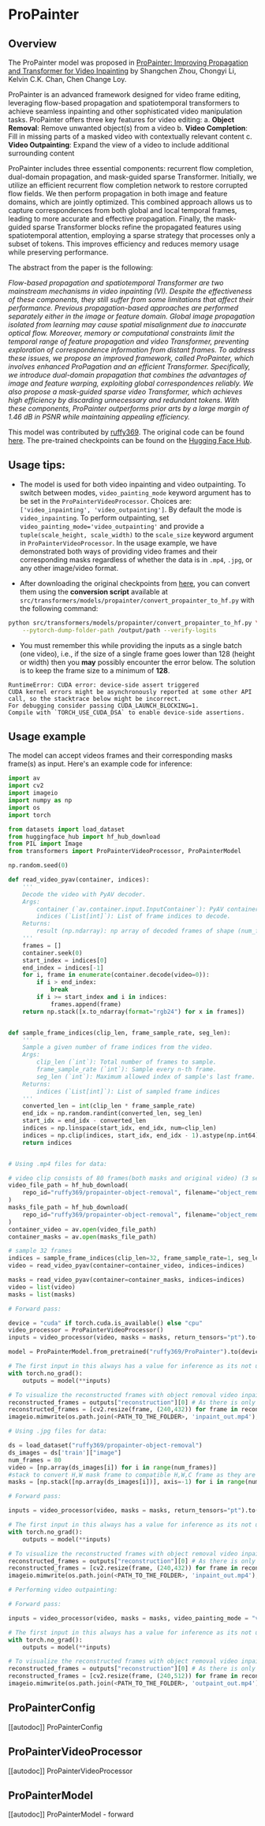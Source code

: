 <!--Copyright 2024 The HuggingFace Team. All rights reserved.

Licensed under the S-Lab License, Version 1.0 (the "License"); you may not use this file except in compliance with
the License. You may obtain a copy of the License at

https://github.com/sczhou/ProPainter/blob/main/LICENSE

Unless required by applicable law or agreed to in writing, software distributed under the License is distributed on
an "AS IS" BASIS, WITHOUT WARRANTIES OR CONDITIONS OF ANY KIND, either express or implied. See the License for the
specific language governing permissions and limitations under the License.

⚠️ Note that this file is in Markdown but contain specific syntax for our doc-builder (similar to MDX) that may not be
rendered properly in your Markdown viewer.

-->

# ProPainter

## Overview

The ProPainter model was proposed in [ProPainter: Improving Propagation and Transformer for Video Inpainting](https://arxiv.org/abs/2309.03897) by Shangchen Zhou, Chongyi Li, Kelvin C.K. Chan, Chen Change Loy.

ProPainter is an advanced framework designed for video frame editing, leveraging flow-based propagation and spatiotemporal transformers to achieve seamless inpainting and other sophisticated video manipulation tasks. ProPainter offers three key features for video editing:
a. **Object Removal**: Remove unwanted object(s) from a video
b. **Video Completion**: Fill in missing parts of a masked video with contextually relevant content
c. **Video Outpainting**: Expand the view of a video to include additional surrounding content

ProPainter includes three essential components: recurrent flow completion, dual-domain propagation, and mask-guided sparse Transformer. Initially, we utilize an efficient recurrent flow completion network to restore corrupted flow fields. We then perform propagation in both image and feature domains, which are jointly optimized. This combined approach allows us to capture correspondences from both global and local temporal frames, leading to more accurate and effective propagation. Finally, the mask-guided sparse Transformer blocks refine the propagated features using spatiotemporal attention, employing a sparse strategy that processes only a subset of tokens. This improves efficiency and reduces memory usage while preserving performance.

The abstract from the paper is the following:

*Flow-based propagation and spatiotemporal Transformer are two mainstream mechanisms in video inpainting (VI). Despite the effectiveness of these components, they still suffer from some limitations that affect their performance. Previous propagation-based approaches are performed separately either in the image or feature domain. Global image propagation isolated from learning may cause spatial misalignment due to inaccurate optical flow. Moreover, memory or computational constraints limit the temporal range of feature propagation and video Transformer, preventing exploration of correspondence information from distant frames. To address these issues, we propose an improved framework, called ProPainter, which involves enhanced ProPagation and an efficient Transformer. Specifically, we introduce dual-domain propagation that combines the advantages of image and feature warping, exploiting global correspondences reliably. We also propose a mask-guided sparse video Transformer, which achieves high efficiency by discarding unnecessary and redundant tokens. With these components, ProPainter outperforms prior arts by a large margin of 1.46 dB in PSNR while maintaining appealing efficiency.*

This model was contributed by [ruffy369](https://huggingface.co/ruffy369). The original code can be found [here](https://github.com/sczhou/ProPainter). The pre-trained checkpoints can be found on the [Hugging Face Hub](https://huggingface.co/models?sort=downloads&search=ruffy369%2Fpropainter).

## Usage tips:

- The model is used for both video inpainting and video outpainting. To switch between modes, `video_painting_mode` keyword argument has to be set in the `ProPainterVideoProcessor`. Choices are: `['video_inpainting', 'video_outpainting']`. By default the mode is `video_inpainting`. To perform outpainting, set `video_painting_mode='video_outpainting'` and provide a `tuple(scale_height, scale_width)` to the `scale_size` keyword argument in `ProPainterVideoProcessor`. In the usage example, we have demonstrated both ways of providing video frames and their corresponding masks regardless of whether the data is in `.mp4`, `.jpg`, or any other image/video format.

- After downloading the original checkpoints from [here](https://github.com/sczhou/ProPainter/releases/tag/v0.1.0), you can convert them using the **conversion script** available at
`src/transformers/models/propainter/convert_propainter_to_hf.py` with the following command:

```bash
python src/transformers/models/propainter/convert_propainter_to_hf.py \
    --pytorch-dump-folder-path /output/path --verify-logits
```

- You must remember this while providing the inputs as a single batch (one video), i.e., if the size of a single frame goes lower than 128 (height or width) then you **may** possibly encounter the error below. The solution is to keep the frame size to a minimum of **128**.
```
RuntimeError: CUDA error: device-side assert triggered
CUDA kernel errors might be asynchronously reported at some other API call, so the stacktrace below might be incorrect.
For debugging consider passing CUDA_LAUNCH_BLOCKING=1.
Compile with `TORCH_USE_CUDA_DSA` to enable device-side assertions.
```


## Usage example

The model can accept videos frames and their corresponding masks frame(s) as input. Here's an example code for inference:

```python
import av
import cv2
import imageio
import numpy as np
import os
import torch

from datasets import load_dataset
from huggingface_hub import hf_hub_download
from PIL import Image
from transformers import ProPainterVideoProcessor, ProPainterModel

np.random.seed(0)

def read_video_pyav(container, indices):
    '''
    Decode the video with PyAV decoder.
    Args:
        container (`av.container.input.InputContainer`): PyAV container.
        indices (`List[int]`): List of frame indices to decode.
    Returns:
        result (np.ndarray): np array of decoded frames of shape (num_frames, height, width, 3).
    '''
    frames = []
    container.seek(0)
    start_index = indices[0]
    end_index = indices[-1]
    for i, frame in enumerate(container.decode(video=0)):
        if i > end_index:
            break
        if i >= start_index and i in indices:
            frames.append(frame)
    return np.stack([x.to_ndarray(format="rgb24") for x in frames])


def sample_frame_indices(clip_len, frame_sample_rate, seg_len):
    '''
    Sample a given number of frame indices from the video.
    Args:
        clip_len (`int`): Total number of frames to sample.
        frame_sample_rate (`int`): Sample every n-th frame.
        seg_len (`int`): Maximum allowed index of sample's last frame.
    Returns:
        indices (`List[int]`): List of sampled frame indices
    '''
    converted_len = int(clip_len * frame_sample_rate)
    end_idx = np.random.randint(converted_len, seg_len)
    start_idx = end_idx - converted_len
    indices = np.linspace(start_idx, end_idx, num=clip_len)
    indices = np.clip(indices, start_idx, end_idx - 1).astype(np.int64)
    return indices


# Using .mp4 files for data:

# video clip consists of 80 frames(both masks and original video) (3 seconds at 24 FPS)
video_file_path = hf_hub_download(
    repo_id="ruffy369/propainter-object-removal", filename="object_removal_bmx/bmx.mp4", repo_type="dataset"
)
masks_file_path = hf_hub_download(
    repo_id="ruffy369/propainter-object-removal", filename="object_removal_bmx/bmx_masks.mp4", repo_type="dataset"
)
container_video = av.open(video_file_path)
container_masks = av.open(masks_file_path)

# sample 32 frames
indices = sample_frame_indices(clip_len=32, frame_sample_rate=1, seg_len=container_video.streams.video[0].frames)
video = read_video_pyav(container=container_video, indices=indices)

masks = read_video_pyav(container=container_masks, indices=indices)
video = list(video)
masks = list(masks)

# Forward pass:

device = "cuda" if torch.cuda.is_available() else "cpu"
video_processor = ProPainterVideoProcessor()
inputs = video_processor(video, masks = masks, return_tensors="pt").to(device)

model = ProPainterModel.from_pretrained("ruffy369/ProPainter").to(device)

# The first input in this always has a value for inference as its not utilised during training
with torch.no_grad():
    outputs = model(**inputs)

# To visualize the reconstructed frames with object removal video inpainting:
reconstructed_frames = outputs["reconstruction"][0] # As there is only a single video in batch for inferece
reconstructed_frames = [cv2.resize(frame, (240,432)) for frame in reconstructed_frames]
imageio.mimwrite(os.path.join(<PATH_TO_THE_FOLDER>, 'inpaint_out.mp4'), reconstructed_frames, fps=24, quality=7)

# Using .jpg files for data:

ds = load_dataset("ruffy369/propainter-object-removal")
ds_images = ds['train']["image"]
num_frames = 80
video = [np.array(ds_images[i]) for i in range(num_frames)]
#stack to convert H,W mask frame to compatible H,W,C frame as they are already in grayscale
masks = [np.stack([np.array(ds_images[i])], axis=-1) for i in range(num_frames, 2*num_frames)]

# Forward pass:

inputs = video_processor(video, masks = masks, return_tensors="pt").to(device)

# The first input in this always has a value for inference as its not utilised during training
with torch.no_grad():
    outputs = model(**inputs)

# To visualize the reconstructed frames with object removal video inpainting:
reconstructed_frames = outputs["reconstruction"][0] # As there is only a single video in batch for inferece
reconstructed_frames = [cv2.resize(frame, (240,432)) for frame in reconstructed_frames]
imageio.mimwrite(os.path.join(<PATH_TO_THE_FOLDER>, 'inpaint_out.mp4'), reconstructed_frames, fps=24, quality=7)

# Performing video outpainting:

# Forward pass:

inputs = video_processor(video, masks = masks, video_painting_mode = "video_outpainting", scale_size = (1.0,1.2), return_tensors="pt").to(device)

# The first input in this always has a value for inference as its not utilised during training
with torch.no_grad():
    outputs = model(**inputs)

# To visualize the reconstructed frames with object removal video inpainting:
reconstructed_frames = outputs["reconstruction"][0] # As there is only a single video in batch for inferece
reconstructed_frames = [cv2.resize(frame, (240,512)) for frame in reconstructed_frames]
imageio.mimwrite(os.path.join(<PATH_TO_THE_FOLDER>, 'outpaint_out.mp4'), reconstructed_frames, fps=24, quality=7)
```


## ProPainterConfig

[[autodoc]] ProPainterConfig

## ProPainterVideoProcessor

[[autodoc]] ProPainterVideoProcessor

## ProPainterModel

[[autodoc]] ProPainterModel
    - forward
